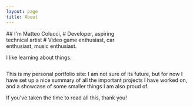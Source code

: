 ```yaml
---
layout: page
title: About
---
```

<script type="importmap">
    {
        "imports": {
            "three": "https://cdn.jsdelivr.net/npm/three@0.170.0/build/three.module.js",
            "three/addons/": "https://cdn.jsdelivr.net/npm/three@0.170.0/examples/jsm/"
        }
    }
</script>
<script type="module" src="/assets/js/head.js"></script>

<div style="width: 100%; display: flex">
<div style="width: 60%" markdown="1">
## I'm Matteo Colucci,
# Developer, aspiring technical artist
# Video game enthusiast, car enthusiast, music enthusiast.

I like learning about things.
</div>
<div id="head-canvas" style="width: 40%"></div>
</div>

This is my personal portfolio site: I am not sure of its future, but for now I have set up a nice summary of all the important projects I have worked on, and a showcase of some smaller things I am also proud of.

If you've taken the time to read all this, thank you!